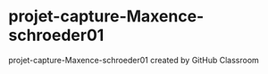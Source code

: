 # projet-capture-Maxence-schroeder01
projet-capture-Maxence-schroeder01 created by GitHub Classroom
